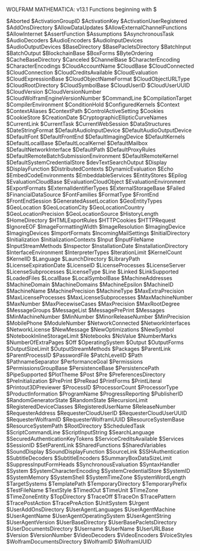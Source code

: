 
WOLFRAM MATHEMATICA: v13.1
Functions beginning with $

$Aborted
$ActivationGroupID
$ActivationKey
$ActivationUserRegistered
$AddOnsDirectory
$AllowDataUpdates
$AllowExternalChannelFunctions
$AllowInternet
$AssertFunction
$Assumptions
$AsynchronousTask
$AudioDecoders
$AudioEncoders
$AudioInputDevices
$AudioOutputDevices
$BaseDirectory
$BasePacletsDirectory
$BatchInput
$BatchOutput
$BlockchainBase
$BoxForms
$ByteOrdering
$CacheBaseDirectory
$Canceled
$ChannelBase
$CharacterEncoding
$CharacterEncodings
$CloudAccountName
$CloudBase
$CloudConnected
$CloudConnection
$CloudCreditsAvailable
$CloudEvaluation
$CloudExpressionBase
$CloudObjectNameFormat
$CloudObjectURLType
$CloudRootDirectory
$CloudSymbolBase
$CloudUserID
$CloudUserUUID
$CloudVersion
$CloudVersionNumber
$CloudWolframEngineVersionNumber
$CommandLine
$CompilationTarget
$CompilerEnvironment
$ConditionHold
$ConfiguredKernels
$Context
$ContextAliases
$ContextPath
$ControlActiveSetting
$Cookies
$CookieStore
$CreationDate
$CryptographicEllipticCurveNames
$CurrentLink
$CurrentTask
$CurrentWebSession
$DataStructures
$DateStringFormat
$DefaultAudioInputDevice
$DefaultAudioOutputDevice
$DefaultFont
$DefaultFrontEnd
$DefaultImagingDevice
$DefaultKernels
$DefaultLocalBase
$DefaultLocalKernel
$DefaultMailbox
$DefaultNetworkInterface
$DefaultPath
$DefaultProxyRules
$DefaultRemoteBatchSubmissionEnvironment
$DefaultRemoteKernel
$DefaultSystemCredentialStore
$devTextSearchOutput
$Display
$DisplayFunction
$DistributedContexts
$DynamicEvaluation
$Echo
$EmbedCodeEnvironments
$EmbeddableServices
$EntityStores
$Epilog
$EvaluationCloudBase
$EvaluationCloudObject
$EvaluationEnvironment
$ExportFormats
$ExternalIdentifierTypes
$ExternalStorageBase
$Failed
$FinancialDataSource
$FontFamilies
$FormatType
$FrontEnd
$FrontEndSession
$GeneratedAssetLocation
$GeoEntityTypes
$GeoLocation
$GeoLocationCity
$GeoLocationCountry
$GeoLocationPrecision
$GeoLocationSource
$HistoryLength
$HomeDirectory
$HTMLExportRules
$HTTPCookies
$HTTPRequest
$IgnoreEOF
$ImageFormattingWidth
$ImageResolution
$ImagingDevice
$ImagingDevices
$ImportFormats
$IncomingMailSettings
$InitialDirectory
$Initialization
$InitializationContexts
$Input
$InputFileName
$InputStreamMethods
$Inspector
$InstallationDate
$InstallationDirectory
$InterfaceEnvironment
$InterpreterTypes
$IterationLimit
$KernelCount
$KernelID
$Language
$LaunchDirectory
$LibraryPath
$LicenseExpirationDate
$LicenseID
$LicenseProcesses
$LicenseServer
$LicenseSubprocesses
$LicenseType
$Line
$Linked
$LinkSupported
$LoadedFiles
$LocalBase
$LocalSymbolBase
$MachineAddresses
$MachineDomain
$MachineDomains
$MachineEpsilon
$MachineID
$MachineName
$MachinePrecision
$MachineType
$MaxExtraPrecision
$MaxLicenseProcesses
$MaxLicenseSubprocesses
$MaxMachineNumber
$MaxNumber
$MaxPiecewiseCases
$MaxPrecision
$MaxRootDegree
$MessageGroups
$MessageList
$MessagePrePrint
$Messages
$MinMachineNumber
$MinNumber
$MinorReleaseNumber
$MinPrecision
$MobilePhone
$ModuleNumber
$NetworkConnected
$NetworkInterfaces
$NetworkLicense
$NewMessage
$NewOptimizations
$NewSymbol
$NotebookInlineStorageLimit
$Notebooks
$NoValue
$NumberMarks
$NumberOfExtraPages
$Off
$OperatingSystem
$Output
$OutputForms
$OutputSizeLimit
$OutputStreamMethods
$Packages
$ParentLink
$ParentProcessID
$PasswordFile
$PatchLevelID
$Path
$PathnameSeparator
$PerformanceGoal
$Permissions
$PermissionsGroupBase
$PersistenceBase
$PersistencePath
$PipeSupported
$PlotTheme
$Post
$Pre
$PreferencesDirectory
$PreInitialization
$PrePrint
$PreRead
$PrintForms
$PrintLiteral
$Printout3DPreviewer
$ProcessID
$ProcessorCount
$ProcessorType
$ProductInformation
$ProgramName
$ProgressReporting
$PublisherID
$RandomGeneratorState
$RandomState
$RecursionLimit
$RegisteredDeviceClasses
$RegisteredUserName
$ReleaseNumber
$RequesterAddress
$RequesterCloudUserID
$RequesterCloudUserUUID
$RequesterWolframID
$RequesterWolframUUID
$ResourceSystemBase
$ResourceSystemPath
$RootDirectory
$ScheduledTask
$ScriptCommandLine
$ScriptInputString
$SearchLanguage
$SecuredAuthenticationKeyTokens
$ServiceCreditsAvailable
$Services
$SessionID
$SetParentLink
$SharedFunctions
$SharedVariables
$SoundDisplay
$SoundDisplayFunction
$SourceLink
$SSHAuthentication
$SubtitleDecoders
$SubtitleEncoders
$SummaryBoxDataSizeLimit
$SuppressInputFormHeads
$SynchronousEvaluation
$SyntaxHandler
$System
$SystemCharacterEncoding
$SystemCredentialStore
$SystemID
$SystemMemory
$SystemShell
$SystemTimeZone
$SystemWordLength
$TargetSystems
$TemplatePath
$TemporaryDirectory
$TemporaryPrefix
$TestFileName
$TextStyle
$TimedOut
$TimeUnit
$TimeZone
$TimeZoneEntity
$TopDirectory
$TraceOff
$TraceOn
$TracePattern
$TracePostAction
$TracePreAction
$UnitSystem
$Urgent
$UserAddOnsDirectory
$UserAgentLanguages
$UserAgentMachine
$UserAgentName
$UserAgentOperatingSystem
$UserAgentString
$UserAgentVersion
$UserBaseDirectory
$UserBasePacletsDirectory
$UserDocumentsDirectory
$Username
$UserName
$UserURLBase
$Version
$VersionNumber
$VideoDecoders
$VideoEncoders
$VoiceStyles
$WolframDocumentsDirectory
$WolframID
$WolframUUID
